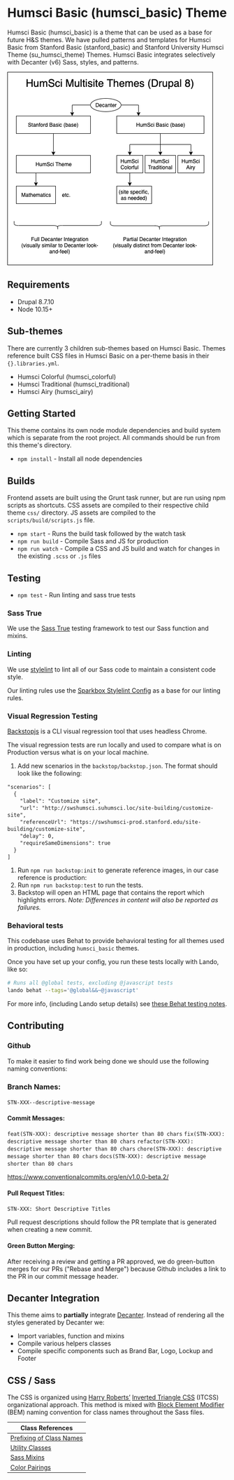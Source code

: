 # Humsci Basic (humsci_basic) Theme

Humsci Basic (humsci_basic) is a theme that can be used as a base for future H&S themes. We have pulled patterns and templates for Humsci Basic from Stanford Basic (stanford_basic) and Stanford University Humsci Theme (su_humsci_theme) Themes. Humsci Basic integrates selectively with Decanter (v6) Sass, styles, and patterns.

![Humsci Theme Diagrams](humsci-theme-diagram.png)

## Requirements

- Drupal 8.7.10
- Node 10.15+

## Sub-themes

There are currently 3 children sub-themes based on Humsci Basic. Themes reference built CSS files in Humsci Basic on a per-theme basis in their `{}.libraries.yml`.

- Humsci Colorful (humsci_colorful)
- Humsci Traditional (humsci_traditional)
- Humsci Airy (humsci_airy)

## Getting Started

This theme contains its own node module dependencies and build system which is separate from the root project. All commands should be run from this theme's directory.

- `npm install` - Install all node dependencies

## Builds

Frontend assets are built using the Grunt task runner, but are run using npm scripts as shortcuts. CSS assets are compiled to their respective child theme `css/` directory. JS assets are compiled to the `scripts/build/scripts.js` file.

- `npm start` - Runs the build task followed by the watch task
- `npm run build` - Compile Sass  and JS for production
- `npm run watch` - Compile a CSS and JS build and watch for changes in the existing `.scss` or `.js` files

## Testing

- `npm test` - Run linting and sass true tests

### Sass True

We use the [Sass True](https://github.com/oddbird/true) testing framework to test our Sass function and mixins.

### Linting

We use [stylelint](https://stylelint.io/) to lint all of our Sass code to maintain a consistent code style.

Our linting rules use the [Sparkbox Stylelint Config](https://github.com/sparkbox/stylelint-config-sparkbox) as a base for our linting rules.

### Visual Regression Testing
[Backstopjs](https://github.com/garris/BackstopJS) is a CLI visual regression tool that uses headless Chrome.

The visual regression tests are run locally and used to compare what is on Production versus what is on your local machine.

1. Add new scenarios in the `backstop/backstop.json`. The format should look like the following:
```
"scenarios": [
  {
    "label": "Customize site",
    "url": "http://swshumsci.suhumsci.loc/site-building/customize-site",
    "referenceUrl": "https://swshumsci-prod.stanford.edu/site-building/customize-site",
    "delay": 0,
    "requireSameDimensions": true
  }
]
```
1. Run `npm run backstop:init` to generate reference images, in our case reference is production:
1. Run `npm run backstop:test` to run the tests.
1. Backstop will open an HTML page that contains the report which highlights errors.
_Note: Differences in content will also be reported as failures._

### Behavioral tests

This codebase uses Behat to provide behavioral testing for all themes used in production, including `humsci_basic` themes.

Once you have set up your config, you run these tests locally with Lando, like so:

```bash
# Runs all @global tests, excluding @javascript tests
lando behat --tags='@global&&~@javascript'
```

For more info, (including Lando setup details) see [these Behat testing notes](https://docs.google.com/document/d/11lEDdzDk5CYMKoXAON05LIlfmzbdk00tex6DNdo-U74/edit?ts=5eb32acf).

## Contributing
### Github
To make it easier to find work being done we should use the following naming conventions:

### Branch Names:
`STN-XXX--descriptive-message`

#### Commit Messages:
`feat(STN-XXX): descriptive message shorter than 80 chars`
`fix(STN-XXX): descriptive message shorter than 80 chars`
`refactor(STN-XXX): descriptive message shorter than 80 chars`
`chore(STN-XXX): descriptive message shorter than 80 chars`
`docs(STN-XXX): descriptive message shorter than 80 chars`

https://www.conventionalcommits.org/en/v1.0.0-beta.2/

#### Pull Request Titles:
`STN-XXX: Short Descriptive Titles`

Pull request descriptions should follow the PR template that is generated when creating a new commit.

#### Green Button Merging:
After receiving a review and getting a PR approved, we do green-button merges for our PRs ("Rebase and Merge") because Github includes a link to the PR in our commit message header.

## Decanter Integration

This theme aims to **partially** integrate [Decanter](https://github.com/SU-SWS/decanter). Instead of rendering all the styles generated by Decanter we:

- Import variables, function and mixins
- Compile various helpers classes
- Compile specific components such as Brand Bar, Logo, Lockup and Footer

## CSS / Sass
The CSS is organized using [Harry Roberts’](https://csswizardry.com) [Inverted Triangle CSS](https://www.xfive.co/blog/itcss-scalable-maintainable-css-architecture/) (ITCSS) organizational approach. This method is mixed with [Block Element Modifier](http://getbem.com/) (BEM) naming convention for class names throughout the Sass files.

| Class References                                                                      |
|---------------------------------------------------------------------------------------|
| [Prefixing of Class Names](/docroot/themes/humsci/humsci_basic/docs/css-prefixing.md) |
| [Utility Classes](/docroot/themes/humsci/humsci_basic/docs/utility-classes.md)        |
| [Sass Mixins](/docroot/themes/humsci/humsci_basic/docs/mixins.md)                     |
| [Color Pairings](/docroot/themes/humsci/humsci_basic/docs/color-pairings.md)          |

